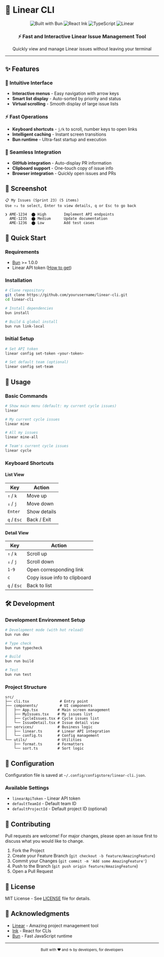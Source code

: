 # 🚀 Linear CLI

<div align="center">
  <img src="https://img.shields.io/badge/Built%20with-Bun-000000?style=for-the-badge&logo=bun&logoColor=white" alt="Built with Bun">
  <img src="https://img.shields.io/badge/React-Ink-61DAFB?style=for-the-badge&logo=react&logoColor=black" alt="React Ink">
  <img src="https://img.shields.io/badge/TypeScript-007ACC?style=for-the-badge&logo=typescript&logoColor=white" alt="TypeScript">
  <img src="https://img.shields.io/badge/Linear-5E6AD2?style=for-the-badge&logo=linear&logoColor=white" alt="Linear">
</div>

<div align="center">
  <h3>⚡ Fast and Interactive Linear Issue Management Tool</h3>
  <p>Quickly view and manage Linear issues without leaving your terminal</p>
</div>

---

## ✨ Features

### 🎯 **Intuitive Interface**
- **Interactive menus** - Easy navigation with arrow keys
- **Smart list display** - Auto-sorted by priority and status
- **Virtual scrolling** - Smooth display of large issue lists

### ⚡ **Fast Operations**
- **Keyboard shortcuts** - `j/k` to scroll, number keys to open links
- **Intelligent caching** - Instant screen transitions
- **Bun runtime** - Ultra-fast startup and execution

### 🔗 **Seamless Integration**
- **GitHub integration** - Auto-display PR information
- **Clipboard support** - One-touch copy of issue info
- **Browser integration** - Quickly open issues and PRs

## 📸 Screenshot

```
📋 My Issues (Sprint 23) (5 items)
Use ↑↓ to select, Enter to view details, q or Esc to go back

❯ AME-1234  ⬤ High        Implement API endpoints
  AME-1235  ⬤ Medium      Update documentation
  AME-1236  ⬤ Low         Add test cases
```

## 🚀 Quick Start

### Requirements
- [Bun](https://bun.sh) >= 1.0.0
- Linear API token ([How to get](https://developers.linear.app/docs/graphql/working-with-the-graphql-api#personal-api-keys))

### Installation

```bash
# Clone repository
git clone https://github.com/yourusername/linear-cli.git
cd linear-cli

# Install dependencies
bun install

# Build & global install
bun run link-local
```

### Initial Setup

```bash
# Set API token
linear config set-token <your-token>

# Set default team (optional)
linear config set-team
```

## 📖 Usage

### Basic Commands

```bash
# Show main menu (default: my current cycle issues)
linear

# My current cycle issues
linear mine

# All my issues
linear mine-all

# Team's current cycle issues
linear cycle
```

### Keyboard Shortcuts

#### List View
| Key | Action |
|------|------|
| `↑` / `k` | Move up |
| `↓` / `j` | Move down |
| `Enter` | Show details |
| `q` / `Esc` | Back / Exit |

#### Detail View
| Key | Action |
|------|------|
| `↑` / `k` | Scroll up |
| `↓` / `j` | Scroll down |
| `1-9` | Open corresponding link |
| `c` | Copy issue info to clipboard |
| `q` / `Esc` | Back to list |

## 🛠️ Development

### Development Environment Setup

```bash
# Development mode (with hot reload)
bun run dev

# Type check
bun run typecheck

# Build
bun run build

# Test
bun run test
```

### Project Structure

```
src/
├── cli.tsx              # Entry point
├── components/          # UI components
│   ├── App.tsx         # Main screen management
│   ├── MyIssues.tsx    # My issues list
│   ├── CycleIssues.tsx # Cycle issues list
│   └── IssueDetail.tsx # Issue detail view
├── services/           # Business logic
│   ├── linear.ts       # Linear API integration
│   └── config.ts       # Config management
└── utils/              # Utilities
    ├── format.ts       # Formatters
    └── sort.ts         # Sort logic
```

## 🔧 Configuration

Configuration file is saved at `~/.config/configstore/linear-cli.json`.

### Available Settings

- `linearApiToken` - Linear API token
- `defaultTeamId` - Default team ID
- `defaultProjectId` - Default project ID (optional)

## 🤝 Contributing

Pull requests are welcome! For major changes, please open an issue first to discuss what you would like to change.

1. Fork the Project
2. Create your Feature Branch (`git checkout -b feature/AmazingFeature`)
3. Commit your Changes (`git commit -m 'Add some AmazingFeature'`)
4. Push to the Branch (`git push origin feature/AmazingFeature`)
5. Open a Pull Request

## 📝 License

MIT License - See [LICENSE](LICENSE) file for details.

## 🙏 Acknowledgments

- [Linear](https://linear.app) - Amazing project management tool
- [Ink](https://github.com/vadimdemedes/ink) - React for CLIs
- [Bun](https://bun.sh) - Fast JavaScript runtime

---

<div align="center">
  <sub>Built with ❤️ and ☕ by developers, for developers</sub>
</div>